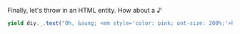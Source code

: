 Finally, let's throw in an HTML entity. How about a &sung;

```js
yield diy._.text("Oh, &sung; <em style='color: pink; ont-size: 200%;'>how exciting!</em> &sung; We're starting the <a href='https://en.wikipedia.org/wiki/Text_(literary_theory)' target='_blank'>text</a> tutorial.");
```
